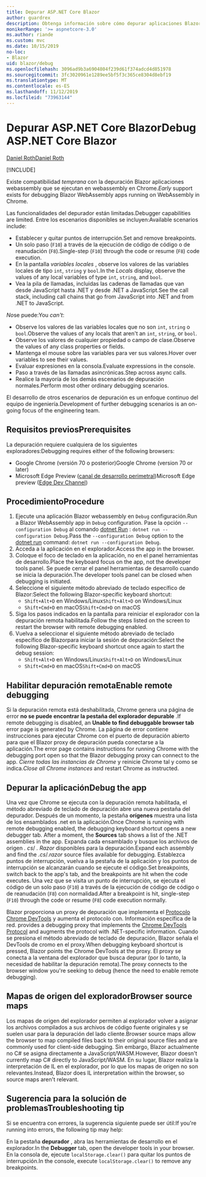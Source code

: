 ```yaml
---
title: Depurar ASP.NET Core Blazor
author: guardrex
description: Obtenga información sobre cómo depurar aplicaciones Blazor.
monikerRange: '>= aspnetcore-3.0'
ms.author: riande
ms.custom: mvc
ms.date: 10/15/2019
no-loc:
- Blazor
uid: blazor/debug
ms.openlocfilehash: 3096ad9b3a6904804f239d61f374adcd4d851978
ms.sourcegitcommit: 3fc3020961e1289ee5bf5f3c365ce8304d8ebf19
ms.translationtype: MT
ms.contentlocale: es-ES
ms.lasthandoff: 11/12/2019
ms.locfileid: "73963144"
---
```

# <a name="debug-aspnet-core-opno-locblazor"></a><span data-ttu-id="7a753-103">Depurar ASP.NET Core Blazor</span><span class="sxs-lookup"><span data-stu-id="7a753-103">Debug ASP.NET Core Blazor</span></span>

[<span data-ttu-id="7a753-104">Daniel Roth</span><span class="sxs-lookup"><span data-stu-id="7a753-104">Daniel Roth</span></span>](https://github.com/danroth27)

[!INCLUDE[](~/includes/blazorwasm-preview-notice.md)]

<span data-ttu-id="7a753-105">Existe compatibilidad *temprana* con la depuración Blazor aplicaciones webassembly que se ejecutan en webassembly en Chrome.</span><span class="sxs-lookup"><span data-stu-id="7a753-105">*Early* support exists for debugging Blazor WebAssembly apps running on WebAssembly in Chrome.</span></span>

<span data-ttu-id="7a753-106">Las funcionalidades del depurador están limitadas.</span><span class="sxs-lookup"><span data-stu-id="7a753-106">Debugger capabilities are limited.</span></span> <span data-ttu-id="7a753-107">Entre los escenarios disponibles se incluyen:</span><span class="sxs-lookup"><span data-stu-id="7a753-107">Available scenarios include:</span></span>

* <span data-ttu-id="7a753-108">Establecer y quitar puntos de interrupción.</span><span class="sxs-lookup"><span data-stu-id="7a753-108">Set and remove breakpoints.</span></span>
* <span data-ttu-id="7a753-109">Un solo paso (`F10`) a través de la ejecución de código de código o de reanudación (`F8`).</span><span class="sxs-lookup"><span data-stu-id="7a753-109">Single-step (`F10`) through the code or resume (`F8`) code execution.</span></span>
* <span data-ttu-id="7a753-110">En la pantalla *variables locales* , observe los valores de las variables locales de tipo `int`, `string` y `bool`.</span><span class="sxs-lookup"><span data-stu-id="7a753-110">In the *Locals* display, observe the values of any local variables of type `int`, `string`, and `bool`.</span></span>
* <span data-ttu-id="7a753-111">Vea la pila de llamadas, incluidas las cadenas de llamadas que van desde JavaScript hasta .NET y desde .NET a JavaScript.</span><span class="sxs-lookup"><span data-stu-id="7a753-111">See the call stack, including call chains that go from JavaScript into .NET and from .NET to JavaScript.</span></span>

<span data-ttu-id="7a753-112">*No*se puede:</span><span class="sxs-lookup"><span data-stu-id="7a753-112">You *can't*:</span></span>

* <span data-ttu-id="7a753-113">Observe los valores de las variables locales que no son `int`, `string` o `bool`.</span><span class="sxs-lookup"><span data-stu-id="7a753-113">Observe the values of any locals that aren't an `int`, `string`, or `bool`.</span></span>
* <span data-ttu-id="7a753-114">Observe los valores de cualquier propiedad o campo de clase.</span><span class="sxs-lookup"><span data-stu-id="7a753-114">Observe the values of any class properties or fields.</span></span>
* <span data-ttu-id="7a753-115">Mantenga el mouse sobre las variables para ver sus valores.</span><span class="sxs-lookup"><span data-stu-id="7a753-115">Hover over variables to see their values.</span></span>
* <span data-ttu-id="7a753-116">Evaluar expresiones en la consola.</span><span class="sxs-lookup"><span data-stu-id="7a753-116">Evaluate expressions in the console.</span></span>
* <span data-ttu-id="7a753-117">Paso a través de las llamadas asincrónicas.</span><span class="sxs-lookup"><span data-stu-id="7a753-117">Step across async calls.</span></span>
* <span data-ttu-id="7a753-118">Realice la mayoría de los demás escenarios de depuración normales.</span><span class="sxs-lookup"><span data-stu-id="7a753-118">Perform most other ordinary debugging scenarios.</span></span>

<span data-ttu-id="7a753-119">El desarrollo de otros escenarios de depuración es un enfoque continuo del equipo de ingeniería.</span><span class="sxs-lookup"><span data-stu-id="7a753-119">Development of further debugging scenarios is an on-going focus of the engineering team.</span></span>

## <a name="prerequisites"></a><span data-ttu-id="7a753-120">Requisitos previos</span><span class="sxs-lookup"><span data-stu-id="7a753-120">Prerequisites</span></span>

<span data-ttu-id="7a753-121">La depuración requiere cualquiera de los siguientes exploradores:</span><span class="sxs-lookup"><span data-stu-id="7a753-121">Debugging requires either of the following browsers:</span></span>

* <span data-ttu-id="7a753-122">Google Chrome (versión 70 o posterior)</span><span class="sxs-lookup"><span data-stu-id="7a753-122">Google Chrome (version 70 or later)</span></span>
* <span data-ttu-id="7a753-123">Microsoft Edge Preview ([canal de desarrollo perimetral](https://www.microsoftedgeinsider.com))</span><span class="sxs-lookup"><span data-stu-id="7a753-123">Microsoft Edge preview ([Edge Dev Channel](https://www.microsoftedgeinsider.com))</span></span>

## <a name="procedure"></a><span data-ttu-id="7a753-124">Procedimiento</span><span class="sxs-lookup"><span data-stu-id="7a753-124">Procedure</span></span>

1. <span data-ttu-id="7a753-125">Ejecute una aplicación Blazor webassembly en `Debug` configuración.</span><span class="sxs-lookup"><span data-stu-id="7a753-125">Run a Blazor WebAssembly app in `Debug` configuration.</span></span> <span data-ttu-id="7a753-126">Pase la opción `--configuration Debug` al comando [dotnet Run](/dotnet/core/tools/dotnet-run) : `dotnet run --configuration Debug`.</span><span class="sxs-lookup"><span data-stu-id="7a753-126">Pass the `--configuration Debug` option to the [dotnet run](/dotnet/core/tools/dotnet-run) command: `dotnet run --configuration Debug`.</span></span>
1. <span data-ttu-id="7a753-127">Acceda a la aplicación en el explorador.</span><span class="sxs-lookup"><span data-stu-id="7a753-127">Access the app in the browser.</span></span>
1. <span data-ttu-id="7a753-128">Coloque el foco de teclado en la aplicación, no en el panel herramientas de desarrollo.</span><span class="sxs-lookup"><span data-stu-id="7a753-128">Place the keyboard focus on the app, not the developer tools panel.</span></span> <span data-ttu-id="7a753-129">Se puede cerrar el panel herramientas de desarrollo cuando se inicia la depuración.</span><span class="sxs-lookup"><span data-stu-id="7a753-129">The developer tools panel can be closed when debugging is initiated.</span></span>
1. <span data-ttu-id="7a753-130">Seleccione el siguiente método abreviado de teclado específico de Blazor:</span><span class="sxs-lookup"><span data-stu-id="7a753-130">Select the following Blazor-specific keyboard shortcut:</span></span>
   * <span data-ttu-id="7a753-131">`Shift+Alt+D` en Windows/Linux</span><span class="sxs-lookup"><span data-stu-id="7a753-131">`Shift+Alt+D` on Windows/Linux</span></span>
   * <span data-ttu-id="7a753-132">`Shift+Cmd+D` en macOS</span><span class="sxs-lookup"><span data-stu-id="7a753-132">`Shift+Cmd+D` on macOS</span></span>
1. <span data-ttu-id="7a753-133">Siga los pasos indicados en la pantalla para reiniciar el explorador con la depuración remota habilitada.</span><span class="sxs-lookup"><span data-stu-id="7a753-133">Follow the steps listed on the screen to restart the browser with remote debugging enabled.</span></span>
1. <span data-ttu-id="7a753-134">Vuelva a seleccionar el siguiente método abreviado de teclado específico de Blazorpara iniciar la sesión de depuración:</span><span class="sxs-lookup"><span data-stu-id="7a753-134">Select the following Blazor-specific keyboard shortcut once again to start the debug session:</span></span>
   * <span data-ttu-id="7a753-135">`Shift+Alt+D` en Windows/Linux</span><span class="sxs-lookup"><span data-stu-id="7a753-135">`Shift+Alt+D` on Windows/Linux</span></span>
   * <span data-ttu-id="7a753-136">`Shift+Cmd+D` en macOS</span><span class="sxs-lookup"><span data-stu-id="7a753-136">`Shift+Cmd+D` on macOS</span></span>

## <a name="enable-remote-debugging"></a><span data-ttu-id="7a753-137">Habilitar depuración remota</span><span class="sxs-lookup"><span data-stu-id="7a753-137">Enable remote debugging</span></span>

<span data-ttu-id="7a753-138">Si la depuración remota está deshabilitada, Chrome genera una página de error **no se puede encontrar la pestaña del explorador depurable** .</span><span class="sxs-lookup"><span data-stu-id="7a753-138">If remote debugging is disabled, an **Unable to find debuggable browser tab** error page is generated by Chrome.</span></span> <span data-ttu-id="7a753-139">La página de error contiene instrucciones para ejecutar Chrome con el puerto de depuración abierto para que el Blazor proxy de depuración pueda conectarse a la aplicación.</span><span class="sxs-lookup"><span data-stu-id="7a753-139">The error page contains instructions for running Chrome with the debugging port open so that the Blazor debugging proxy can connect to the app.</span></span> <span data-ttu-id="7a753-140">*Cierre todas las instancias de Chrome* y reinicie Chrome tal y como se indica.</span><span class="sxs-lookup"><span data-stu-id="7a753-140">*Close all Chrome instances* and restart Chrome as instructed.</span></span>

## <a name="debug-the-app"></a><span data-ttu-id="7a753-141">Depurar la aplicación</span><span class="sxs-lookup"><span data-stu-id="7a753-141">Debug the app</span></span>

<span data-ttu-id="7a753-142">Una vez que Chrome se ejecuta con la depuración remota habilitada, el método abreviado de teclado de depuración abre una nueva pestaña del depurador. Después de un momento, la pestaña **orígenes** muestra una lista de los ensamblados .net en la aplicación.</span><span class="sxs-lookup"><span data-stu-id="7a753-142">Once Chrome is running with remote debugging enabled, the debugging keyboard shortcut opens a new debugger tab. After a moment, the **Sources** tab shows a list of the .NET assemblies in the app.</span></span> <span data-ttu-id="7a753-143">Expanda cada ensamblado y busque los archivos de origen *. cs*/ *. Razor* disponibles para la depuración.</span><span class="sxs-lookup"><span data-stu-id="7a753-143">Expand each assembly and find the *.cs*/*.razor* source files available for debugging.</span></span> <span data-ttu-id="7a753-144">Establezca puntos de interrupción, vuelva a la pestaña de la aplicación y los puntos de interrupción se alcanzarán cuando se ejecute el código.</span><span class="sxs-lookup"><span data-stu-id="7a753-144">Set breakpoints, switch back to the app's tab, and the breakpoints are hit when the code executes.</span></span> <span data-ttu-id="7a753-145">Una vez que se visita un punto de interrupción, se ejecuta el código de un solo paso (`F10`) a través de la ejecución de código de código o de reanudación (`F8`) con normalidad.</span><span class="sxs-lookup"><span data-stu-id="7a753-145">After a breakpoint is hit, single-step (`F10`) through the code or resume (`F8`) code execution normally.</span></span>

Blazor<span data-ttu-id="7a753-146"> proporciona un proxy de depuración que implementa el [Protocolo Chrome DevTools](https://chromedevtools.github.io/devtools-protocol/) y aumenta el protocolo con. Información específica de la red.</span><span class="sxs-lookup"><span data-stu-id="7a753-146"> provides a debugging proxy that implements the [Chrome DevTools Protocol](https://chromedevtools.github.io/devtools-protocol/) and augments the protocol with .NET-specific information.</span></span> <span data-ttu-id="7a753-147">Cuando se presiona el método abreviado de teclado de depuración, Blazor señala el DevTools de cromo en el proxy.</span><span class="sxs-lookup"><span data-stu-id="7a753-147">When debugging keyboard shortcut is pressed, Blazor points the Chrome DevTools at the proxy.</span></span> <span data-ttu-id="7a753-148">El proxy se conecta a la ventana del explorador que busca depurar (por lo tanto, la necesidad de habilitar la depuración remota).</span><span class="sxs-lookup"><span data-stu-id="7a753-148">The proxy connects to the browser window you're seeking to debug (hence the need to enable remote debugging).</span></span>

## <a name="browser-source-maps"></a><span data-ttu-id="7a753-149">Mapas de origen del explorador</span><span class="sxs-lookup"><span data-stu-id="7a753-149">Browser source maps</span></span>

<span data-ttu-id="7a753-150">Los mapas de origen del explorador permiten al explorador volver a asignar los archivos compilados a sus archivos de código fuente originales y se suelen usar para la depuración del lado cliente.</span><span class="sxs-lookup"><span data-stu-id="7a753-150">Browser source maps allow the browser to map compiled files back to their original source files and are commonly used for client-side debugging.</span></span> <span data-ttu-id="7a753-151">Sin embargo, Blazor actualmente no C# se asigna directamente a JavaScript/WASM.</span><span class="sxs-lookup"><span data-stu-id="7a753-151">However, Blazor doesn't currently map C# directly to JavaScript/WASM.</span></span> <span data-ttu-id="7a753-152">En su lugar, Blazor realiza la interpretación de IL en el explorador, por lo que los mapas de origen no son relevantes.</span><span class="sxs-lookup"><span data-stu-id="7a753-152">Instead, Blazor does IL interpretation within the browser, so source maps aren't relevant.</span></span>

## <a name="troubleshooting-tip"></a><span data-ttu-id="7a753-153">Sugerencia para la solución de problemas</span><span class="sxs-lookup"><span data-stu-id="7a753-153">Troubleshooting tip</span></span>

<span data-ttu-id="7a753-154">Si se encuentra con errores, la sugerencia siguiente puede ser útil:</span><span class="sxs-lookup"><span data-stu-id="7a753-154">If you're running into errors, the following tip may help:</span></span>

<span data-ttu-id="7a753-155">En la pestaña **depurador** , abra las herramientas de desarrollo en el explorador.</span><span class="sxs-lookup"><span data-stu-id="7a753-155">In the **Debugger** tab, open the developer tools in your browser.</span></span> <span data-ttu-id="7a753-156">En la consola de, ejecute `localStorage.clear()` para quitar los puntos de interrupción.</span><span class="sxs-lookup"><span data-stu-id="7a753-156">In the console, execute `localStorage.clear()` to remove any breakpoints.</span></span>
